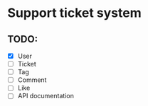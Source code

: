 # Support ticket system

## TODO:

- [x] User
- [ ] Ticket
- [ ] Tag
- [ ] Comment
- [ ] Like
- [ ] API documentation
